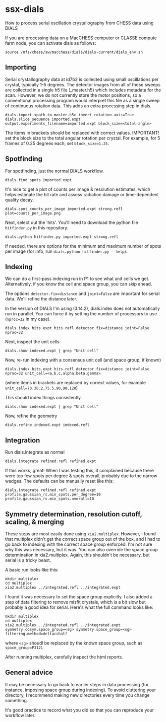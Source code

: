 # ssx-dials
How to process serial oscillation crystallography from CHESS data using DIALS

If you are processing data on a MacCHESS computer or CLASSE compute farm node, you can activate dials as follows:
```
source /nfs/chess/sw/macchess/dials/dials-current/dials_env.sh 
```

## Importing

Serial crystallography data at id7b2 is collected using small oscillations per crystal, typically 1-5 degrees. The detector images from all of these sweeps are collected in a single h5 file (_master.h5) which includes metadata for the scan. However, we do not currently store the motor positions, so a conventional processing program would interpret this file as a single sweep of continuous rotation data. This adds an extra processing step in dials.

```
dials.import <path-to-master.h5> invert_rotation_axis=True
dials.slice_sequence imported.expt output.experiments_filename=imported.expt block_size=<total-angle>
```

The items in brackets should be replaced with correct values. IMPORTANT! set the block size to the total angular rotation per crystal. For example, for 5 frames of 0.25 degrees each, set `block_size=1.25`.

## Spotfinding

For spotfinding, just the normal DIALS workflow.

```
dials.find_spots imported.expt
```

It's nice to get a plot of counts per image & resolution estimates, which helps estimate the hit rate and assess radiation damage or time-dependent quality decay.

```
dials.spot_counts_per_image imported.expt strong.refl plot=counts_per_image.png
```

Next, select out the 'hits'.  You'll need to download the python file `hitfinder.py` in this repository.
```
dials.python hitfinder.py imported.expt strong.refl
```

If needed, there are options for the minimum and maximum number of spots per image (for info, run `dials.python hitfinder.py --help`).

## Indexing

We can do a first-pass indexing run in P1 to see what unit cells we get. Alternatively, if you know the cell and space group, you can skip ahead. 

The options `detector.fix=distance` and `joint=False` are important for serial data. We'll refine the distance later. 

In the version of DIALS I'm using (3.14.2), dials.index does not automatically run in parallel. You can force it by setting the number of processors to use (`nproc=32` in my case).

```
dials.index hits.expt hits.refl detector.fix=distance joint=False nproc=32
```

Next, inspect the unit cells

```
dials.show indexed.expt | grep "Unit cell"
```

Now, re-run indexing with a consensus unit cell (and space group, if known)

```
dials.index hits.expt hits.refl detector.fix=distance joint=False nproc=32 unit_cell=<a,b,c,alpha,beta,gamma>
```

(where items in brackets are replaced by correct values, for example `unit_cell=73,30.2,75.5,90,90,120`)

This should index things consistently.

```
dials.show indexed.expt | grep "Unit cell"
```

Now, refine the geometry

```
dials.refine indexed.expt indexed.refl
```

## Integration

Run dials.integrate as normal
```
dials.integrate refined.refl refined.expt
```

If this works, great! When I was testing this, it complained because there were too few spots per degree & spots overall, probably due to the narrow wedges. The defaults can be manually reset like this:

```
dials.integrate refined.refl refined.expt profile.gaussian_rs.min_spots.per_degree=10 profile.gaussian_rs.min_spots.overall=10
```

## Symmetry determination, resolution cutoff, scaling, & merging

These steps are most easily done using `xia2.multiplex`. However, I found that multiplex didn't get the correct space group out of the box, and I had to go back to indexing with the correct space group enforced. I'm not sure why this was necessary, but it was. You can also override the space group determination in xia2.multiplex. Again, this shouldn't be necessary, but serial is a tricky beast. 

A basic run looks like this:

```
mkdir multiplex
cd multiplex
xia2.multiplex ../integrated.refl ../integrated.expt 
```

I found it was necessary to set the space group explicitly. I also added a step of data filtering to remove misfit crystals, which is a bit slow but probably a good idea for serial. Here's what the full command looks like:

```
mkdir multiplex
cd multiplex
xia2.multiplex ../integrated.refl ../integrated.expt symmetry.cosym.space_group=<sg> symmetry.space_group=<sg> filtering.method=deltacchalf
```

where `<sg>` shoudl be replaced by the known space group, such as `space_group=P3121`

After running multiplex, carefully inspect the html reports. 

## General advice

It may be necessary to go back to earlier steps in data processing (for instance, imposing space group during indexing). To avoid cluttering your directory, I recommend making new directories every time you change something. 

It's good practice to record what you did so that you can reproduce your workflow later.


